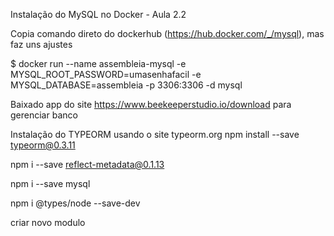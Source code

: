 Instalação do MySQL no Docker - Aula 2.2

Copia comando direto do dockerhub (https://hub.docker.com/_/mysql), mas faz uns ajustes

$ docker run --name assembleia-mysql -e MYSQL_ROOT_PASSWORD=umasenhafacil -e MYSQL_DATABASE=assembleia -p 3306:3306 -d mysql

Baixado app do site https://www.beekeeperstudio.io/download para gerenciar banco

Instalação do TYPEORM usando o site typeorm.org
npm install --save typeorm@0.3.11

npm i --save reflect-metadata@0.1.13

npm i --save mysql 

npm i @types/node --save-dev


criar novo modulo

